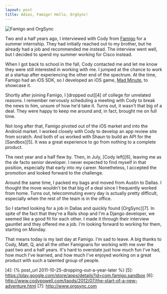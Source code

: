 ```yaml
---
layout: post
title: Adios, Famigo! Hello, OrgSync!
---
```


![Famigo and OrgSync][1]

Two and a half years ago, I interviewed with Cody from [Famigo][2]
for a summer internship. They had initially reached out to my
brother, but he already had a job and recommended me instead. The
interview went well, but I decided to spend my summer working for
Cisco instead.

When I got back to school in the fall, Cody contacted me and let
me know they were still interested in working with me. I jumped at
the chance to work at a startup after experiencing the other end
of the spectrum. At the time, Famigo had an iOS SDK, so I developed
an iOS game, [Mad Minute][3], to showcase it.

Shortly after joining Famigo, I [dropped out][4] of college for
unrelated reasons. I remember nervously scheduling a meeting with
Cody to break the news to him, unsure of how he'd take it. Turns
out, it wasn't that big of a deal. They were happy to keep me around
and, in fact, brought me on full time.

Not long after that, Famigo pivoted out of the iOS market and into
the Android market. I worked closely with Cody to develop an app
review site from scratch. And both of us worked with Shaun to build
an API for the [Sandbox][5]. It was a great experience to go from
nothing to a complete product.

The next year and a half flew by. Then, in July, [Cody left][6],
leaving me as the de facto senior developer. I never expected to
find myself in that position, especially that early into my career.
Nonetheless, I accepted the promotion and looked forward to the
challenge.

Around the same time, I packed my bags and moved from Austin to
Dallas. I thought the move wouldn't be that big of a deal since I
frequently worked from home. Turns out, telecommuting every day is
actually pretty difficult, especially when the rest of the team is
in the office.

So I started looking for a job in Dallas and quickly found [OrgSync][7].
In spite of the fact that they're a Rails shop and I'm a Django
developer, we seemed like a good fit for each other. I made it
through their interview gauntlet and they offered me a job. I'm
looking forward to working for them, starting on Monday.

That means today is my last day at Famigo. I'm sad to leave. A big
thanks to Cody, Matt, Q, and all the other Famigoans for working
with me over the past two and a half years. It's hard to overstate
just how much fun I've had, how much I've learned, and how much
I've enjoyed working on a great product with such a talented group
of people.

[1]: /static/images/2012-09-28-famigo-and-orgsync.png
[2]: http://www.famigo.com
[3]: https://github.com/tfausak/MadMinute
[4]: {% post_url 2011-10-25-dropping-out-a-year-later %}
[5]: https://play.google.com/store/apps/details?id=com.famigo.sandbox
[6]: http://www.codypowell.com/taods/2012/07/the-start-of-a-new-adventure.html
[7]: http://www.orgsync.com
